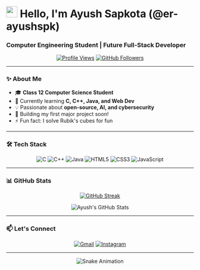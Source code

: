 # <img src="https://media.giphy.com/media/hvRJCLFzcasrR4ia7z/giphy.gif" width="30px"> Hello, I'm Ayush Sapkota (@er-ayushspk)
### **Computer Engineering Student | Future Full-Stack Developer**

<div align="center">

[![Profile Views](https://komarev.com/ghpvc/?username=er-ayushspk&label=Profile+Views&color=brightgreen&style=flat)](https://github.com/er-ayushspk)
[![GitHub Followers](https://img.shields.io/github/followers/er-ayushspk?label=Follow&style=social)](https://github.com/er-ayushspk)

</div>

---

### **✨ About Me**
- 🎓 **Class 12 Computer Science Student**
- 🌱 Currently learning **C, C++, Java, and Web Dev**
- 💡 Passionate about **open-source, AI, and cybersecurity**
- 🚀 Building my first major project soon!
- ⚡ Fun fact: I solve Rubik's cubes for fun

---

### **🛠️ Tech Stack**
<div align="center">

![C](https://img.shields.io/badge/c-%2300599C.svg?style=for-the-badge&logo=c&logoColor=white)
![C++](https://img.shields.io/badge/c++-%2300599C.svg?style=for-the-badge&logo=c%2B%2B&logoColor=white)
![Java](https://img.shields.io/badge/java-%23ED8B00.svg?style=for-the-badge&logo=openjdk&logoColor=white)
![HTML5](https://img.shields.io/badge/html5-%23E34F26.svg?style=for-the-badge&logo=html5&logoColor=white)
![CSS3](https://img.shields.io/badge/css3-%231572B6.svg?style=for-the-badge&logo=css3&logoColor=white)
![JavaScript](https://img.shields.io/badge/javascript-%23323330.svg?style=for-the-badge&logo=javascript&logoColor=%23F7DF1E)

</div>

---

### **📊 GitHub Stats**
<div align="center">

[![GitHub Streak](https://github-readme-streak-stats.herokuapp.com/?user=er-ayushspk&theme=default)](https://git.io/streak-stats)

![Ayush's GitHub Stats](https://github-readme-stats.vercel.app/api?username=er-ayushspk&show_icons=true&theme=default)

</div>

---

### **📫 Let's Connect**
<div align="center">

[![Gmail](https://img.shields.io/badge/Gmail-D14836?style=for-the-badge&logo=gmail&logoColor=white)](mailto:ayushsapkota158@gmail.com)
[![Instagram](https://img.shields.io/badge/Instagram-E4405F?style=for-the-badge&logo=instagram&logoColor=white)](https://instagram.com/ayushh_spk)

</div>

---

<div align="center">

![Snake Animation](https://github.com/er-ayushspk/er-ayushspk/blob/output/github-contribution-grid-snake.svg)

</div>
